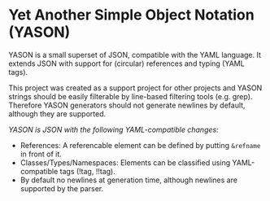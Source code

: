 # Yet Another Simple Object Notation (YASON)
YASON is a small superset of JSON, compatible with the YAML language. It
extends JSON with support for (circular) references and typing (YAML tags).

This project was created as a support project for other projects and YASON
strings should be easily filterable by line-based filtering tools (e.g. grep).
Therefore YASON generators should not generate newlines by default, although
they are supported.

*YASON is JSON with the following YAML-compatible changes:*

* References: A referencable element can be defined by putting `&refname` in
  front of it.
* Classes/Types/Namespaces: Elements can be classified using YAML-compatible
  tags (!tag, !!tag).
* By default no newlines at generation time, although newlines are supported
  by the parser.

